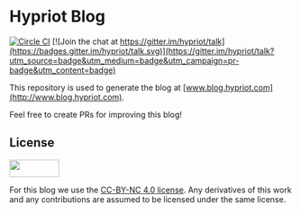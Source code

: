 Hypriot Blog
==================

[![Circle CI](https://circleci.com/gh/hypriot/blog.svg?style=svg)](https://circleci.com/gh/hypriot/blog)
[![Join the chat at https://gitter.im/hypriot/talk](https://badges.gitter.im/hypriot/talk.svg)](https://gitter.im/hypriot/talk?utm_source=badge&utm_medium=badge&utm_campaign=pr-badge&utm_content=badge)

This repository is used to generate the blog at [www.blog.hypriot.com](http://www.blog.hypriot.com).

Feel free to create PRs for improving this blog!


License
--------
<img src="http://www.creativecommons.ch/wp-content/uploads/2014/03/by-nc1.png" width="88" height="31" />

For this blog we use the [CC-BY-NC 4.0 license](http://creativecommons.org/licenses/by-nc/4.0/).
Any derivatives of this work and any contributions are assumed to be licensed under the same license.
